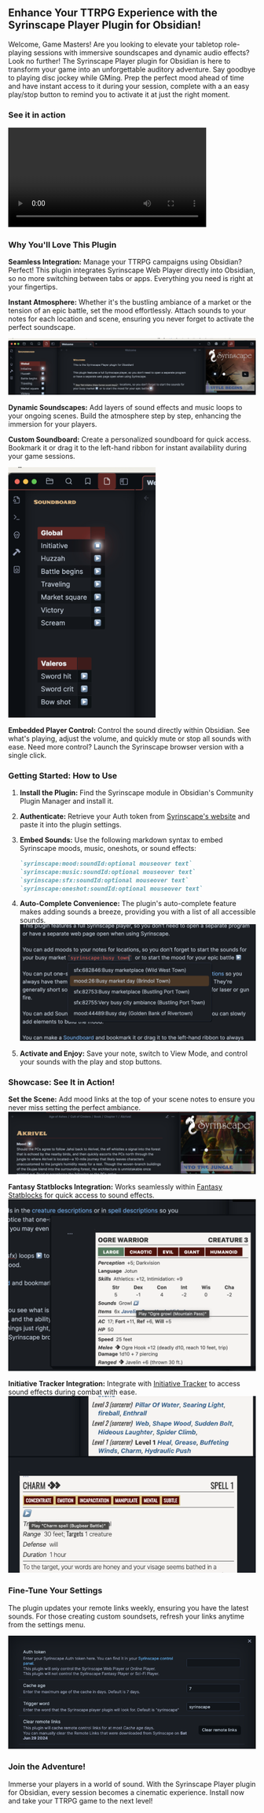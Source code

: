 ## **Enhance Your TTRPG Experience with the Syrinscape Player Plugin for Obsidian!**

Welcome, Game Masters! Are you looking to elevate your tabletop role-playing sessions with immersive soundscapes and dynamic audio effects? Look no further! The Syrinscape Player plugin for Obsidian is here to transform your game into an unforgettable auditory adventure. Say goodbye to playing disc jockey while GMing. Prep the perfect mood ahead of time and have instant access to it during your session, complete with a an easy play/stop button to remind you to activate it at just the right moment.

### See it in action

<video width="80%" controls>
  <source src="doc/demo.mp4" type="video/mp4">
  Your browser does not support the video tag.
</video>

### **Why You'll Love This Plugin**

**Seamless Integration:** Manage your TTRPG campaigns using Obsidian? Perfect! This plugin integrates Syrinscape Web Player directly into Obsidian, so no more switching between tabs or apps. Everything you need is right at your fingertips.

**Instant Atmosphere:** Whether it's the bustling ambiance of a market or the tension of an epic battle, set the mood effortlessly. Attach sounds to your notes for each location and scene, ensuring you never forget to activate the perfect soundscape.

![Location mood](doc/mood.png)

**Dynamic Soundscapes:** Add layers of sound effects and music loops to your ongoing scenes. Build the atmosphere step by step, enhancing the immersion for your players.

**Custom Soundboard:** Create a personalized soundboard for quick access. Bookmark it or drag it to the left-hand ribbon for instant availability during your game sessions.

![Soundboard](doc/Soundboard.png)

**Embedded Player Control:** Control the sound directly within Obsidian. See what's playing, adjust the volume, and quickly mute or stop all sounds with ease. Need more control? Launch the Syrinscape browser version with a single click.

### **Getting Started: How to Use**

1. **Install the Plugin:** Find the Syrinscape module in Obsidian's Community Plugin Manager and install it.
2. **Authenticate:** Retrieve your Auth token from [Syrinscape's website](https://syrinscape.com/online/cp/) and paste it into the plugin settings.
3. **Embed Sounds:** Use the following markdown syntax to embed Syrinscape moods, music, oneshots, or sound effects:
    ```markdown
    `syrinscape:mood:soundId:optional mouseover text`
    `syrinscape:music:soundId:optional mouseover text`
    `syrinscape:sfx:soundId:optional mouseover text`
    `syrinscape:oneshot:soundId:optional mouseover text`
    ```
4. **Auto-Complete Convenience:** The plugin's auto-complete feature makes adding sounds a breeze, providing you with a list of all accessible sounds.
    ![Autocompletion](doc/autocomplete.png)

5. **Activate and Enjoy:** Save your note, switch to View Mode, and control your sounds with the play and stop buttons.

### **Showcase: See It in Action!**

**Set the Scene:** Add mood links at the top of your scene notes to ensure you never miss setting the perfect ambiance.
![Scene mood](doc/location_mood.png)

**Fantasy Statblocks Integration:** Works seamlessly within [Fantasy Statblocks](https://github.com/javalent/fantasy-statblocks) for quick access to sound effects.
![Fantasy Statblocks integration](doc/fantasy_statblock.png)

**Initiative Tracker Integration:** Integrate with [Initiative Tracker](https://github.com/javalent/initiative-tracker) to access sound effects during combat with ease.
![Initiative Tracker integration](doc/initiative_tracker.png)

### **Fine-Tune Your Settings**

The plugin updates your remote links weekly, ensuring you have the latest sounds. For those creating custom soundsets, refresh your links anytime from the settings menu.

![Settings](doc/Settings.png)

### **Join the Adventure!**

Immerse your players in a world of sound. With the Syrinscape Player plugin for Obsidian, every session becomes a cinematic experience. Install now and take your TTRPG game to the next level!
